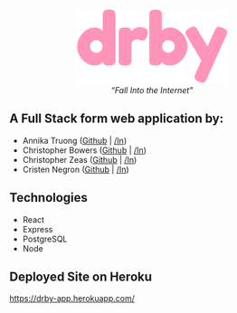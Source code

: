 <p align="center">
  <img src="https://raw.githubusercontent.com/christopherbowers/drby/main/client/src/assets/drby.svg" alt="drby" />
  </br><i>“Fall Into the Internet”</i>
</p>


## A Full Stack form web application by:

- Annika Truong ([Github](https://github.com/atruong0914) | [/In](https://www.linkedin.com/in/annikatruong/))
- Christopher Bowers ([Github](https://github.com/christopherbowers) | [/In](https://www.linkedin.com/in/christopher-bowers-dev))
- Christopher Zeas ([Github](https://github.com/chriszc97) | [/In](www.linkedin.com/in/christopher-zeas))
- Cristen Negron ([Github](https://github.com/cristennegron) | [/In](https://www.linkedin.com/in/cristennegron/))

## Technologies

- React
- Express
- PostgreSQL
- Node


## Deployed Site on Heroku

<https://drby-app.herokuapp.com/>
